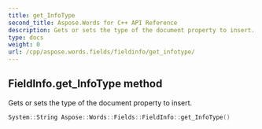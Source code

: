 ```yaml
---
title: get_InfoType
second_title: Aspose.Words for C++ API Reference
description: Gets or sets the type of the document property to insert. 
type: docs
weight: 0
url: /cpp/aspose.words.fields/fieldinfo/get_infotype/
---
```

## FieldInfo.get_InfoType method


Gets or sets the type of the document property to insert.

```cpp
System::String Aspose::Words::Fields::FieldInfo::get_InfoType()
```

